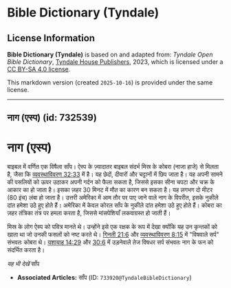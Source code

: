 # Bible Dictionary (Tyndale)

## License Information

**Bible Dictionary (Tyndale)** is based on and adapted from: _Tyndale Open Bible Dictionary_, [Tyndale House Publishers](https://tyndaleopenresources.com/), 2023, which is licensed under a [CC BY-SA 4.0 license](https://creativecommons.org/licenses/by-sa/4.0/legalcode.en).

This markdown version (created `2025-10-16`) is provided under the same license.



--------------------------------

## नाग (एस्प) (id: 732539)

नाग (एस्प)
==========

बाइबल में वर्णित एक विषैला साँप। ऐस्प के ज़्यादातर बाइबल संदर्भ मिस्र के कोबरा (नाजा हाजे) से मिलता है, जैसा कि [व्यवस्थाविवरण 32:33](https://ref.ly/Deut32:33) में है। यह छेदों, दीवारों और चट्टानों में छिप जाता है। यह अपनी सामने की पसलियों को ऊपर उठाकर अपनी गर्दन को फैला सकता है, जिससे इसका सीना चपटा और चक्र के आकार का हो जाता है। इसका ज़हर 30 मिनट में मौत का कारण बन सकता है। यह लगभग दो मीटर (80 इंच) लंबा हो जाता है। उत्तरी अमेरिका में आम तौर पर पाए जाने वाले नाग के विपरीत, इसके नुकीले दांत हमेशा उठे हुए होते हैं। अमेरिका में केवल कोरल साँप के नुकीले दांत हमेशा उठे हुए होते हैं। कोबरा का ज़हर तंत्रिका तंत्र पर हमला करता है, जिससे मांसपेशियाँ लकवाग्रस्त हो जाती हैं।

मिस्र के लोग ऐस्प को पवित्र मानते थे। उन्होंने इसे एक रक्षक के रूप में देखा क्योंकि यह उन कृन्तकों को खाता था जो उनकी फसलों को नष्ट करते थे। [गिनती 21:6](https://ref.ly/Num21:6) और [व्यवस्थाविवरण 8:15](https://ref.ly/Deut8:15) में "विषवाले सर्प" संभवतः कोबरा थे। [यशायाह 14:29](https://ref.ly/Isa14:29) और [30:6](https://ref.ly/Isa30:6) में उड़नेवाले तेज विषधर सर्प संभवतः नाग के फन को संदर्भित करता है।

*यह भी देखें* साँप 

* **Associated Articles:** साँप (ID: `733920@TyndaleBibleDictionary`)

